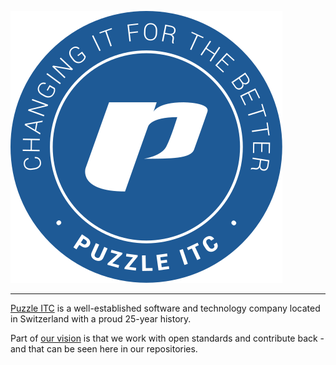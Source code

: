 ![Puzzle ITC Logo](/profile/puzzle_stamp_rgb.svg "Puzzle ITC - Changing IT for the better!")

----

[Puzzle ITC](https://www.puzzle.ch/) is a well-established software and technology company located in Switzerland with a proud 25-year history.

Part of [our vision](https://www.puzzle.ch/ueber-uns/#vision) is that we work with open standards and contribute back - and that can be seen here in our repositories.